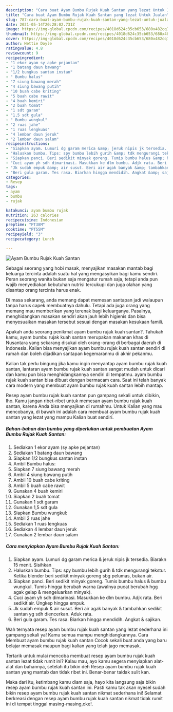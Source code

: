 ```yaml
---
description: "Cara buat Ayam Bumbu Rujak Kuah Santan yang lezat Untuk Jualan"
title: "Cara buat Ayam Bumbu Rujak Kuah Santan yang lezat Untuk Jualan"
slug: 787-cara-buat-ayam-bumbu-rujak-kuah-santan-yang-lezat-untuk-jualan
date: 2021-05-14T20:28:02.731Z
image: https://img-global.cpcdn.com/recipes/4018d624c35cb653/680x482cq70/ayam-bumbu-rujak-kuah-santan-foto-resep-utama.jpg
thumbnail: https://img-global.cpcdn.com/recipes/4018d624c35cb653/680x482cq70/ayam-bumbu-rujak-kuah-santan-foto-resep-utama.jpg
cover: https://img-global.cpcdn.com/recipes/4018d624c35cb653/680x482cq70/ayam-bumbu-rujak-kuah-santan-foto-resep-utama.jpg
author: Hettie Doyle
ratingvalue: 4.8
reviewcount: 9
recipeingredient:
- "1 ekor ayam sy apke pejantan"
- "1 batang daun bawang"
- "1/2 bungkus santan instan"
- " Bumbu halus"
- "7 siung bawang merah"
- "4 siung bawang putih"
- "10 buah cabe kriting"
- "5 buah cabe rawit"
- "4 buah kemiri"
- "2 buah tomat"
- "1 sdt garam"
- "1,5 sdt gula"
- " Bumbu wungkul"
- "2 ruas jahe"
- "1 ruas lengkuas"
- "4 lembar daun jeruk"
- "2 lembar daun salam"
recipeinstructions:
- "Siapkan ayam. Lumuri dg garam merica &amp; jeruk nipis jk tersedia. Biarakn 15 menit. Sisihkan"
- "Haluskan bumbu. Tips: spy bumbu lebih gurih &amp; tdk mengurangi tekstur. Ketika blender beri sedikit minyak goreng sbg pelumas, bukan air."
- "Siapkan panci. Beri sedikit minyak goreng. Tumis bumbu halus &amp; bumbu wungkul. Tumis hingga berubah warna (awalnya pucat berubah hgg agak gelap &amp; mengeluarkan minyak)."
- "Cuci ayam yh sdh dimarinasi. Masukkan ke dlm bumbu. Adjk rata. Beri sedikit air. Ungkep hingga empuk."
- "Jk sudah empuk &amp; air susut. Beri air agak banyak &amp; tambahkan sedikit santan yg sdh diencerkan. Aduk rata."
- "Beri gula garam. Tes rasa. Biarkan hingga mendidih. Angkat &amp; sajikan."
categories:
- Resep
tags:
- ayam
- bumbu
- rujak

katakunci: ayam bumbu rujak 
nutrition: 263 calories
recipecuisine: Indonesian
preptime: "PT38M"
cooktime: "PT55M"
recipeyield: "3"
recipecategory: Lunch

---
```



![Ayam Bumbu Rujak Kuah Santan](https://img-global.cpcdn.com/recipes/4018d624c35cb653/680x482cq70/ayam-bumbu-rujak-kuah-santan-foto-resep-utama.jpg)

Sebagai seorang yang hobi masak, menyajikan masakan mantab bagi keluarga tercinta adalah suatu hal yang mengasyikan bagi kamu sendiri. Peran seorang  wanita bukan saja mengatur rumah saja, tetapi anda pun wajib menyediakan kebutuhan nutrisi tercukupi dan juga olahan yang disantap orang tercinta harus enak.

Di masa  sekarang, anda memang dapat memesan santapan jadi walaupun tanpa harus capek membuatnya dahulu. Tetapi ada juga orang yang memang mau memberikan yang terenak bagi keluarganya. Pasalnya, menghidangkan masakan sendiri akan jauh lebih higienis dan bisa menyesuaikan masakan tersebut sesuai dengan masakan kesukaan famili. 



Apakah anda seorang penikmat ayam bumbu rujak kuah santan?. Tahukah kamu, ayam bumbu rujak kuah santan merupakan makanan khas di Nusantara yang sekarang disukai oleh orang-orang di berbagai daerah di Indonesia. Kalian bisa menyajikan ayam bumbu rujak kuah santan sendiri di rumah dan boleh dijadikan santapan kegemaranmu di akhir pekanmu.

Kalian tak perlu bingung jika kamu ingin menyantap ayam bumbu rujak kuah santan, lantaran ayam bumbu rujak kuah santan sangat mudah untuk dicari dan kamu pun bisa menghidangkannya sendiri di tempatmu. ayam bumbu rujak kuah santan bisa dibuat dengan bermacam cara. Saat ini telah banyak cara modern yang membuat ayam bumbu rujak kuah santan lebih mantap.

Resep ayam bumbu rujak kuah santan pun gampang sekali untuk dibikin, lho. Kamu jangan ribet-ribet untuk memesan ayam bumbu rujak kuah santan, karena Anda bisa menyajikan di rumahmu. Untuk Kalian yang mau mencobanya, di bawah ini adalah cara membuat ayam bumbu rujak kuah santan yang lezat yang mampu Kalian buat sendiri.

<!--inarticleads1-->

##### Bahan-bahan dan bumbu yang diperlukan untuk pembuatan Ayam Bumbu Rujak Kuah Santan:

1. Sediakan 1 ekor ayam (sy apke pejantan)
1. Sediakan 1 batang daun bawang
1. Siapkan 1/2 bungkus santan instan
1. Ambil  Bumbu halus:
1. Siapkan 7 siung bawang merah
1. Ambil 4 siung bawang putih
1. Ambil 10 buah cabe kriting
1. Ambil 5 buah cabe rawit
1. Gunakan 4 buah kemiri
1. Siapkan 2 buah tomat
1. Gunakan 1 sdt garam
1. Gunakan 1,5 sdt gula
1. Siapkan  Bumbu wungkul:
1. Ambil 2 ruas jahe
1. Sediakan 1 ruas lengkuas
1. Sediakan 4 lembar daun jeruk
1. Gunakan 2 lembar daun salam




<!--inarticleads2-->

##### Cara menyiapkan Ayam Bumbu Rujak Kuah Santan:

1. Siapkan ayam. Lumuri dg garam merica &amp; jeruk nipis jk tersedia. Biarakn 15 menit. Sisihkan
1. Haluskan bumbu. Tips: spy bumbu lebih gurih &amp; tdk mengurangi tekstur. Ketika blender beri sedikit minyak goreng sbg pelumas, bukan air.
1. Siapkan panci. Beri sedikit minyak goreng. Tumis bumbu halus &amp; bumbu wungkul. Tumis hingga berubah warna (awalnya pucat berubah hgg agak gelap &amp; mengeluarkan minyak).
1. Cuci ayam yh sdh dimarinasi. Masukkan ke dlm bumbu. Adjk rata. Beri sedikit air. Ungkep hingga empuk.
1. Jk sudah empuk &amp; air susut. Beri air agak banyak &amp; tambahkan sedikit santan yg sdh diencerkan. Aduk rata.
1. Beri gula garam. Tes rasa. Biarkan hingga mendidih. Angkat &amp; sajikan.




Wah ternyata resep ayam bumbu rujak kuah santan yang lezat sederhana ini gampang sekali ya! Kamu semua mampu menghidangkannya. Cara Membuat ayam bumbu rujak kuah santan Cocok sekali buat anda yang baru belajar memasak maupun bagi kalian yang telah jago memasak.

Tertarik untuk mulai mencoba membuat resep ayam bumbu rujak kuah santan lezat tidak rumit ini? Kalau mau, ayo kamu segera menyiapkan alat-alat dan bahannya, setelah itu bikin deh Resep ayam bumbu rujak kuah santan yang mantab dan tidak ribet ini. Benar-benar taidak sulit kan. 

Maka dari itu, ketimbang kamu diam saja, hayo kita langsung saja bikin resep ayam bumbu rujak kuah santan ini. Pasti kamu tak akan nyesel sudah bikin resep ayam bumbu rujak kuah santan nikmat sederhana ini! Selamat berkreasi dengan resep ayam bumbu rujak kuah santan nikmat tidak rumit ini di tempat tinggal masing-masing,oke!.

